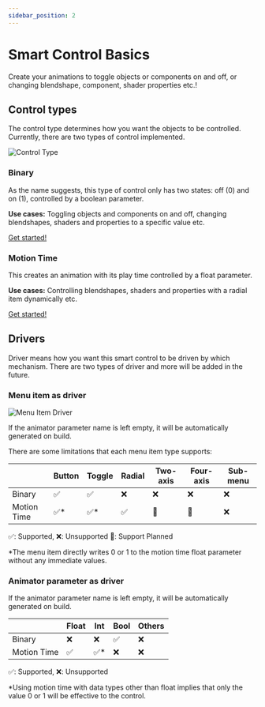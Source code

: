```yaml
---
sidebar_position: 2
---
```


# Smart Control Basics

Create your animations to toggle objects or components on and off, or changing blendshape, component, shader properties etc.!

## Control types

The control type determines how you want the objects to be controlled. Currently, there are two types of control implemented.

![Control Type](/img/smartcontrol-basics-ctrltype.PNG)

### Binary

As the name suggests, this type of control only has two states: off (0) and on (1), controlled by a boolean parameter.

**Use cases:** Toggling objects and components on and off, changing blendshapes, shaders and properties to a specific value etc.

<a
    className="button button--success button--lg"
    target="_self"
    href="/docs/category/binary-control">
    Get started!
</a>

### Motion Time

This creates an animation with its play time controlled by a float parameter.

**Use cases:** Controlling blendshapes, shaders and properties with a radial item dynamically etc.

<a
    className="button button--success button--lg"
    target="_self"
    href="/docs/category/motion-time-control">
    Get started!
</a>

## Drivers

Driver means how you want this smart control to be driven by which mechanism. There are two types of driver and more will be added in the future.

### Menu item as driver

![Menu Item Driver](/img/smartcontrol-basics-driver-menuitem.PNG)

If the animator parameter name is left empty, it will be automatically generated on build.

There are some limitations that each menu item type supports:

|             | Button | Toggle | Radial | Two-axis | Four-axis | Sub-menu |
|-------------|--------|--------|--------|----------|-----------|----------|
| Binary      | ✅     | ✅    | ❌     | ❌      | ❌        | ❌      | 
| Motion Time | ✅*    | ✅*   | ✅     | 🚧      | 🚧        | ❌      | 

✅: Supported, ❌: Unsupported 🚧: Support Planned

*The menu item directly writes 0 or 1 to the motion time float parameter without any immediate values.

### Animator parameter as driver

If the animator parameter name is left empty, it will be automatically generated on build.

|             | Float  | Int    | Bool   | Others   |
|-------------|--------|--------|--------|----------|
| Binary      | ❌     | ❌    | ✅     | ❌      |
| Motion Time | ✅     | ✅*   | ❌     | ❌      |

✅: Supported, ❌: Unsupported

*Using motion time with data types other than float implies that only the value 0 or 1 will be effective to the control.
